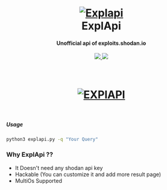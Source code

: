 <h1 align="center">
  <br>
  <a href="https://github.com/System00-Security/Explapi/"><img src="https://i.ibb.co/yhxJ85m/api-shodan.png" alt="Explapi"></a>
  <br>
    ExplApi
  <br>
</h1>
<h4 align="center">Unofficial api of exploits.shodan.io</h4>
    <p align="center">
  <a href="https://github.com/System00-Security/Explapi">
    <img src="https://img.shields.io/static/v1?label=Project&message=Expapi&color=green">
  </a>
  <a href="https://twitter.com/0xjoyghosh">
      <img src="https://img.shields.io/twitter/follow/0xjoyghosh?style=social">
  </a>
</p>
<h1 align="center">
  <br>
  <a href="https://github.com/System00-Security/Explapi"><img src="https://i.ibb.co/s9FpH7X/expapi.png" alt="EXPlAPI"></a>
  <br>
  <br>
</h1>

##### Usage

``` bash
python3 explapi.py -q "Your Query"
```

### Why ExplApi ??

- It Doesn't need any shodan api key
- Hackable (You can customize it and add more result page)
- MultiOs Supported

